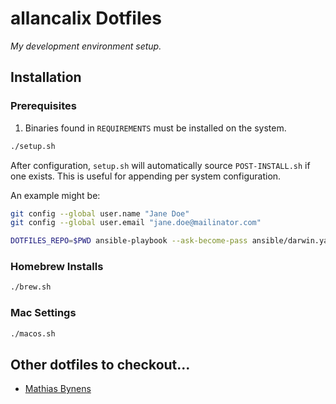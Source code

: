# allancalix Dotfiles
_My development environment setup._

## Installation

### Prerequisites
1. Binaries found in `REQUIREMENTS` must be installed on the system.
```bash
./setup.sh
```

After configuration, `setup.sh` will automatically source `POST-INSTALL.sh` if
one exists. This is useful for appending per system configuration.

An example might be:
```bash
git config --global user.name "Jane Doe"
git config --global user.email "jane.doe@mailinator.com"
```

```sh
DOTFILES_REPO=$PWD ansible-playbook --ask-become-pass ansible/darwin.yaml
```

### Homebrew Installs
```bash
./brew.sh
```

### Mac Settings
```bash
./macos.sh
```

## Other dotfiles to checkout...
* [Mathias Bynens](https://github.com/mathiasbynens/dotfiles)
